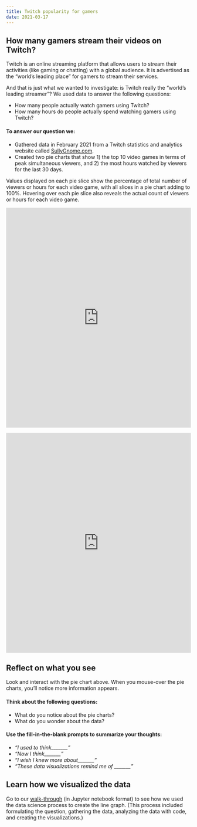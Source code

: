 ```yaml
---
title: Twitch popularity for gamers
date: 2021-03-17
---
```

<h2>How many gamers stream their videos on Twitch?</h2>

<p>Twitch is an online streaming platform that allows users to stream their activities (like gaming or chatting) with a global audience. It is advertised as the “world’s leading place” for gamers to stream their services.</p>
<p>And that is just what we wanted to investigate: is Twitch really the “world’s leading streamer”? We used data to answer the following questions:</p>
<ul>
<li>How many people actually watch gamers using Twitch?</li>
<li>How many hours do people actually spend watching gamers using Twitch?</li>
</ul>
<h4>To answer our question we:</h4>
<ul>
<li style="font-weight: 400;" aria-level="1">Gathered data in February 2021 from a Twitch statistics and analytics website called <a href="https://sullygnome.com/" target="_blank" rel="noopener">SullyGnome.com</a>.</li>
<li style="font-weight: 400;" aria-level="1">Created two pie charts that show 1) the top 10 video games in terms of peak simultaneous viewers, and 2) the most hours watched by viewers for the last 30 days.</li>
</ul>
<p>Values displayed on each pie slice show the percentage of total number of viewers or hours for each video game, with all slices in a pie chart adding to 100%. Hovering over each pie slice also reveals the actual count of viewers or hours for each video game.</p>
<p><iframe loading="lazy" id="igraph" class="post-img-shadow" style="border: none;" src="https://callysto.github.io/data-viz-of-the-week/twitch-popularity/visualizations/PeakViewersPie.html" width="100%" height="600" scrolling="no" seamless="seamless"></iframe></p>
<p><iframe loading="lazy" id="igraph" class="post-img-shadow" style="border: none;" src="https://callysto.github.io/data-viz-of-the-week/twitch-popularity/visualizations/HoursWatchedPie.html" width="100%" height="600" scrolling="no" seamless="seamless"></iframe></p>

<h2><b>Reflect on what you see</b></h2>
<p>Look and interact with the pie chart above. When you mouse-over the pie charts, you’ll notice more information appears.</p>
<h4><b>Think about the following questions:</b></h4>
<ul>
<li style="font-weight: 400;" aria-level="1">What do you notice about the pie charts?</li>
<li style="font-weight: 400;" aria-level="1">What do you wonder about the data?</li>
</ul>
<h4><b>Use the fill-in-the-blank prompts to summarize your thoughts:</b></h4>
<ul>
<li aria-level="1"><i>“I used to think_______”</i></li>
<li aria-level="1"><i>“Now I think_______”</i></li>
<li aria-level="1"><i>“I wish I knew more about_______”</i></li>
<li aria-level="1"><i>“These data visualizations remind me of _______”</i></li>
</ul>
<h2><b>Learn how we visualized the data</b></h2>
<p>Go to our <a href="http://bit.ly/dataviz-twitch" target="_blank" rel="noopener">walk-through</a><span style="font-weight: 400;">&nbsp;(in Jupyter notebook format) to see how we used the data science process to create the line graph. (This process included formulating the question, gathering the data, analyzing the data with code, and creating the visualizations.)</span></p>